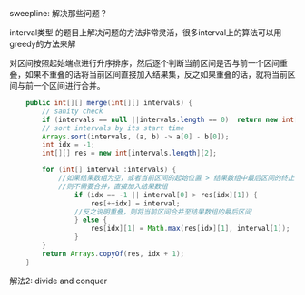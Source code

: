 

sweepline:  解决那些问题？

interval类型 的题目上解决问题的方法非常灵活，很多interval上的算法可以用greedy的方法来解           


对区间按照起始端点进行升序排序，然后逐个判断当前区间是否与前一个区间重叠，如果不重叠的话将当前区间直接加入结果集，反之如果重叠的话，就将当前区间与前一个区间进行合并。

```java
    public int[][] merge(int[][] intervals) {
        // sanity check
        if (intervals == null ||intervals.length == 0)  return new int[0][2];
        // sort intervals by its start time
        Arrays.sort(intervals, (a, b) -> a[0] - b[0]);
        int idx = -1;
        int[][] res = new int[intervals.length][2];

        for (int[] interval :intervals) {
            //如果结果数组为空，或者当前区间的起始位置 > 结果数组中最后区间的终止位置，说明不重叠
            //则不需要合并，直接加入结果数组
                if (idx == -1 || interval[0] > res[idx][1]) {
                    res[++idx] = interval;
                //反之说明重叠，则将当前区间合并至结果数组的最后区间
                } else {
                    res[idx][1] = Math.max(res[idx][1], interval[1]);
                }
        }  
        return Arrays.copyOf(res, idx + 1);
    }
```


解法2: divide and conquer

